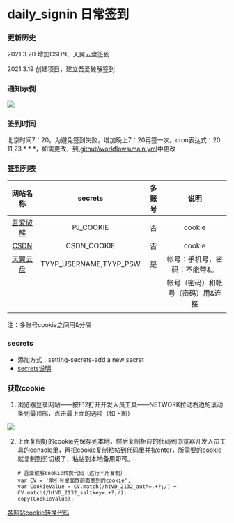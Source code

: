 # daily_signin 日常签到

### **更新历史**

2021.3.20  增加CSDN、天翼云盘签到

2021.3.19  创建项目，建立吾爱破解签到

### **通知示例**

![](https://images.gitee.com/uploads/images/2021/0319/224105_cdd105fd_7943916.png)

### 签到时间

北京时间7：20。为避免签到失败，增加晚上7：20再签一次。cron表达式：20 11,23 * * *，如需更改，到[.github\workflows\main.yml](https://github.com/lqkxs3608/daily_signin/blob/main/.github/workflows/main.yml)中更改

### **签到列表**

|                   网站名称                   |        secrets         | 多账号 |               说明                |
| :------------------------------------------: | :--------------------: | :----: | :-------------------------------: |
| [吾爱破解](https://www.52pojie.cn/forum.php) |       PJ_COOKIE        |   否   |              cookie               |
|        [CSDN](https://blog.csdn.net/)        |      CSDN_COOKIE       |   否   |              cookie               |
|      [天翼云盘](https://cloud.189.cn/)       | TYYP_USERNAME,TYYP_PSW |   是   |   帐号：手机号，密码：不能带&。   |
|                                              |                        |        | 帐号（密码）和帐号（密码）用&连接 |
|                                              |                        |        |                                   |



注：多账号cookie之间用&分隔

### secrets

- 添加方式：setting-secrets-add a new secret
- [secrets说明](https://github.com/lqkxs3608/daily_signin/blob/main/secrets.md)

### **获取cookie**

1. 浏览器登录网站——按F12打开开发人员工具——NETWORK拉动右边的滚动条到最顶部，点击最上面的选项（如下图）

![](https://gitee.com/shuye72/MyActions/raw/main/icon/jd4.jpg)

2. 上面复制好的cookie先保存到本地，然后复制相应的代码到浏览器开发人员工具的console里，再把cookie复制粘帖到代码里并按enter，所需要的cookie就复制到剪切板了，粘帖到本地备用即可。

   ```
   # 吾爱破解cookie转换代码（这行不用复制）
   var CV = '单引号里面放前面拿到的cookie';
   var CookieValue = CV.match(/htVD_2132_auth=.+?;/) + CV.match(/htVD_2132_saltkey=.+?;/);
   copy(CookieValue);
   ```

[各网站cookie转换代码](https://github.com/lqkxs3608/daily_signin/blob/main/cookie.md)